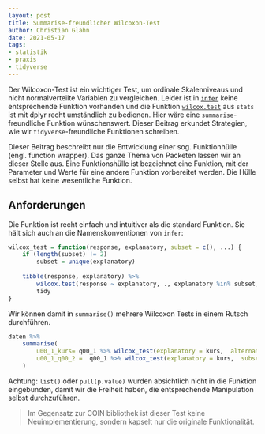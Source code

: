 ```yaml
---
layout: post
title: Summarise-freundlicher Wilcoxon-Test
author: Christian Glahn
date: 2021-05-17
tags: 
- statistik
- praxis
- tidyverse
---
```


Der Wilcoxon-Test ist ein wichtiger Test, um ordinale Skalenniveaus und nicht normalverteilte Variablen zu vergleichen. Leider ist in [`infer`]() keine entsprechende Funktion vorhanden und die Funktion [`wilcox.test`]() aus `stats` ist mit dplyr recht umständlich zu bedienen. Hier wäre eine `summarise`-freundliche Funktion wünschenswert. Dieser Beitrag erkundet Strategien, wie wir `tidyverse`-freundliche Funktionen schreiben.

Dieser Beitrag beschreibt nur die Entwicklung einer sog. Funktionhülle (engl. function wrapper). Das ganze Thema von Packeten lassen wir an dieser Stelle aus. Eine Funktionshülle ist bezeichnet eine Funktion, mit der Parameter und Werte für eine andere Funktion vorbereitet werden. Die Hülle selbst hat keine wesentliche Funktion.

## Anforderungen 


Die Funktion ist recht einfach und intuitiver als die standard Funktion. Sie hält sich auch an die Namenskonventionen von `infer`: 

```R
wilcox_test = function(response, explanatory, subset = c(), ...) {
    if (length(subset) != 2)
        subset = unique(explanatory)
    
    tibble(response, explanatory) %>% 
        wilcox.test(response ~ explanatory, ., explanatory %in% subset, ...) %>% 
        tidy
}
```

Wir können damit in `summarise()` mehrere Wilcoxon Tests in einem Rutsch durchführen. 

```R
daten %>% 
    summarise(
        u00_1_kurs= q00_1 %>% wilcox_test(explanatory = kurs,  alternative = "two.sided") %>% pull(p.value),
        u00_1_q00_2 =  q00_1 %>% wilcox_test(explanatory = kurs,  subset = c("M", "W"), alternative = "two.sided") %>% pull(p.value)
    )
```

Achtung: `list()` oder `pull(p.value)` wurden absichtlich nicht in die Funktion eingebunden, damit wir die Freiheit haben, die entsprechende Manipulation selbst durchzuführen.


> Im Gegensatz zur COIN bibliothek ist dieser Test keine Neuimplementierung, sondern kapselt nur die originale Funktionalität. 

